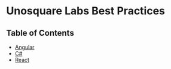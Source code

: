 # Unosquare Labs Best Practices

## Table of Contents

- [Angular](https://github.com/unosquare/best-practices/tree/master/Angular)
- [C#](https://github.com/unosquare/best-practices/tree/master/C%23)
- [React](https://github.com/unosquare/best-practices/tree/master/React)